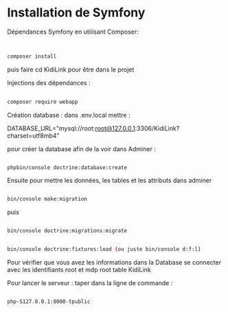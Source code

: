
# Installation de Symfony

Dépendances Symfony en utilisant Composer:

```bash


composer install


```

puis faire cd KidiLink pour être dans le projet

Injections des dépendances :

```bash
 
composer require webapp

```

Création database : dans .env.local mettre :

DATABASE_URL="mysql://root:root@127.0.0.1:3306/KidiLink?charset=utf8mb4"

pour créer la database afin de la voir dans Adminer :

```bash

phpbin/console doctrine:database:create

```

Ensuite pour mettre les données, les tables et les attributs dans adminer

```bash

bin/console make:migration

```

puis

```bash

bin/console doctrine:migrations:migrate

```

```bash

bin/console doctrine:fixtures:load (ou juste bin/console d:f:l)
```

Pour vérifier que vous avez les informations dans la Database se connecter avec les identifiants root et mdp root table KidiLink

Pour lancer le serveur : taper dans la ligne de commande :

```bash

php-S127.0.0.1:8000-tpublic
```
